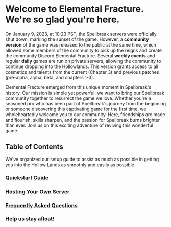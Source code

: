 # Welcome to Elemental Fracture. We're so glad you're here.

On January 9, 2023, at 10:23 PST, the Spellbreak servers were officially shut down, marking the sunset of the game. However, a **community version** of the game was released to the public at the same time, which allowed some members of the community to pick up the reigns and create the community Discord Elemental Fracture. Several **weekly events** and regular **daily** games are run on private servers, allowing the community to continue dropping into the Hollowlands. This version grants access to all cosmetics and talents from the current (Chapter 3) and previous patches (pre-alpha, alpha, beta, and chapters 1-3).

Elemental Fracture emerged from this unique moment in Spellbreak's history. Our mission is simple yet powerful: we want to bring our Spellbreak community together to resurrect the game we love. Whether you're a seasoned pro who has been part of Spellbreak's journey from the beginning or someone discovering this captivating game for the first time, we wholeheartedly welcome you to our community. Here, friendships are made and flourish, skills sharpen, and the passion for Spellbreak burns brighter than ever. Join us on this exciting adventure of reviving this wonderful game.

## Table of Contents
We've organized our setup guide to assist as much as possible in getting you into the Hollow Lands as smoothly and easily as possible.
### [Quickstart Guide](guide.md)
### [Hosting Your Own Server](hosting.md)
### [Frequently Asked Questions](faq.md)
### [Help us stay afloat!](support.md)
